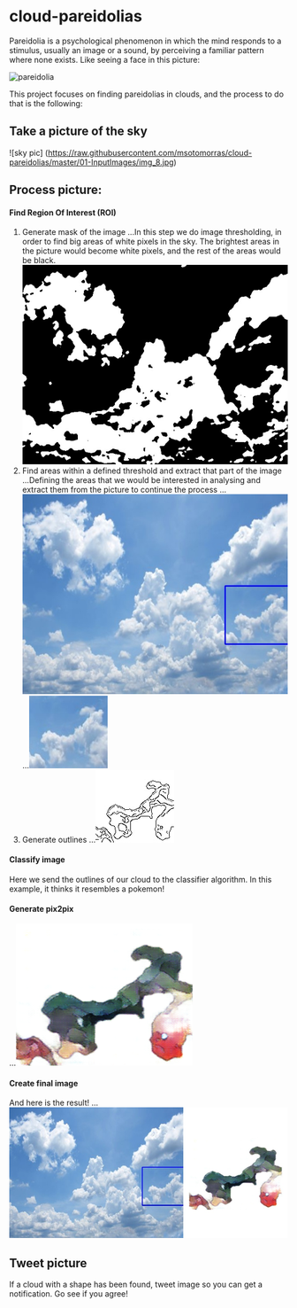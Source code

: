 # cloud-pareidolias

Pareidolia is a psychological phenomenon in which the mind responds to a stimulus, usually an image or a sound, by perceiving a familiar pattern where none exists. Like seeing a face in this picture:

![pareidolia](https://www.artnews.com/wp-content/uploads/2017/08/4689253598_ccaa7fe938_b.jpg)

This project focuses on finding pareidolias in clouds, and the process to do that is the following:
## Take a picture of the sky

![sky pic] (https://raw.githubusercontent.com/msotomorras/cloud-pareidolias/master/01-InputImages/img_8.jpg)


## Process picture:
#### Find Region Of Interest (ROI)
1. Generate mask of the image
...In this step we do image thresholding, in order to find big areas of white pixels in the sky. The brightest areas in the picture would become white pixels, and the rest of the areas would be black. 
![mask img](https://raw.githubusercontent.com/msotomorras/cloud-pareidolias/master/05-Debug/img_0_mask.jpg)
2. Find areas within a defined threshold and extract that part of the image
...Defining the areas that we would be interested in analysing and extract them from the picture to continue the process
...![bounding box](https://raw.githubusercontent.com/msotomorras/cloud-pareidolias/master/04-Results/results/img_0.jpg)
...![bounding box](https://raw.githubusercontent.com/msotomorras/cloud-pareidolias/master/02-Classify/img_0.jpg)
3. Generate outlines
...![outlines](https://raw.githubusercontent.com/msotomorras/cloud-pareidolias/master/02-Classify/outlines/img_8.jpg)
#### Classify image
Here we send the outlines of our cloud to the classifier algorithm. In this example, it thinks it resembles a pokemon!
#### Generate pix2pix
...![pix2pix](https://raw.githubusercontent.com/msotomorras/cloud-pareidolias/master/04-Results/images/img_0.png)
#### Create final image
And here is the result!
...![final image](https://raw.githubusercontent.com/msotomorras/cloud-pareidolias/master/04-Results/final/final_img_0.jpg)
## Tweet picture
If a cloud with a shape has been found, tweet image so you can get a notification. Go see if you agree!
    
